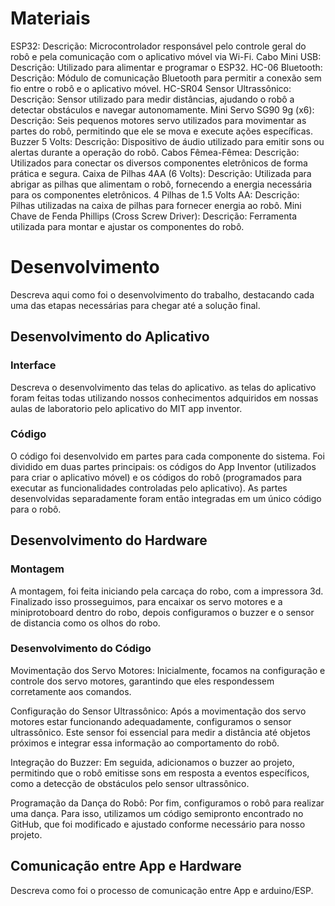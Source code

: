 
# Materiais

ESP32:
Descrição: Microcontrolador responsável pelo controle geral do robô e pela comunicação com o aplicativo móvel via Wi-Fi.
Cabo Mini USB:
Descrição: Utilizado para alimentar e programar o ESP32.
HC-06 Bluetooth:
Descrição: Módulo de comunicação Bluetooth para permitir a conexão sem fio entre o robô e o aplicativo móvel.
HC-SR04 Sensor Ultrassônico:
Descrição: Sensor utilizado para medir distâncias, ajudando o robô a detectar obstáculos e navegar autonomamente.
Mini Servo SG90 9g (x6):
Descrição: Seis pequenos motores servo utilizados para movimentar as partes do robô, permitindo que ele se mova e execute ações específicas.
Buzzer 5 Volts:
Descrição: Dispositivo de áudio utilizado para emitir sons ou alertas durante a operação do robô.
Cabos Fêmea-Fêmea:
Descrição: Utilizados para conectar os diversos componentes eletrônicos de forma prática e segura.
Caixa de Pilhas 4AA (6 Volts):
Descrição: Utilizada para abrigar as pilhas que alimentam o robô, fornecendo a energia necessária para os componentes eletrônicos.
4 Pilhas de 1.5 Volts AA:
Descrição: Pilhas utilizadas na caixa de pilhas para fornecer energia ao robô.
Mini Chave de Fenda Phillips (Cross Screw Driver):
Descrição: Ferramenta utilizada para montar e ajustar os componentes do robô.

# Desenvolvimento

Descreva aqui como foi o desenvolvimento do trabalho, destacando cada uma das etapas necessárias para chegar até a solução final.


## Desenvolvimento do Aplicativo

### Interface

Descreva o desenvolvimento das telas do aplicativo.
as telas do aplicativo foram feitas todas utilizando nossos conhecimentos adquiridos em nossas aulas de laboratorio pelo aplicativo do MIT app inventor.

### Código

O código foi desenvolvido em partes para cada componente do sistema. Foi dividido em duas partes principais: os códigos do App Inventor (utilizados para criar o aplicativo móvel) e os códigos do robô (programados para executar as funcionalidades controladas pelo aplicativo). As partes desenvolvidas separadamente foram então integradas em um único código para o robô.


## Desenvolvimento do Hardware

### Montagem

A montagem, foi feita iniciando pela carcaça do robo, com a impressora 3d. Finalizado isso prosseguimos, para encaixar os servo motores e a miniprotoboard dentro do robo, depois configuramos o buzzer e o sensor de distancia como os olhos do robo.

### Desenvolvimento do Código

Movimentação dos Servo Motores: Inicialmente, focamos na configuração e controle dos servo motores, garantindo que eles respondessem corretamente aos comandos.

Configuração do Sensor Ultrassônico: Após a movimentação dos servo motores estar funcionando adequadamente, configuramos o sensor ultrassônico. Este sensor foi essencial para medir a distância até objetos próximos e integrar essa informação ao comportamento do robô.

Integração do Buzzer: Em seguida, adicionamos o buzzer ao projeto, permitindo que o robô emitisse sons em resposta a eventos específicos, como a detecção de obstáculos pelo sensor ultrassônico.

Programação da Dança do Robô: Por fim, configuramos o robô para realizar uma dança. Para isso, utilizamos um código semipronto encontrado no GitHub, que foi modificado e ajustado conforme necessário para nosso projeto.

## Comunicação entre App e Hardware

Descreva como foi o processo de comunicação entre App e arduino/ESP.
